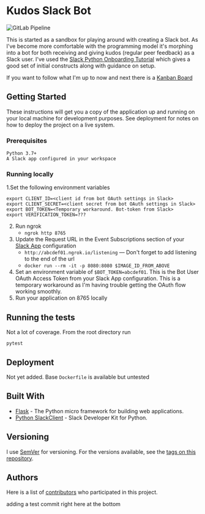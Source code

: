 # Kudos Slack Bot

![GitLab Pipeline](https://gitlab.com/davelush/slack-bot-kudos/badges/master/pipeline.svg)

This is started as a sandbox for playing around with creating a Slack bot. As I've become more comfortable with the programming model it's morphing into a bot for both receiving and giving kudos (regular peer feedback) as a Slack user. I've used the [Slack Python Onboarding Tutorial](https://github.com/slackapi/Slack-Python-Onboarding-Tutorial/blob/master/README.md#pythonboarding-bot) which gives a good set of initial constructs along with guidance on setup.

If you want to follow what I'm up to now and next there is a [Kanban Board](https://github.com/davelush/slack-bot-kudos/projects/1)

## Getting Started

These instructions will get you a copy of the application up and running on your local machine for development purposes. See deployment for notes on how to deploy the project on a live system.

### Prerequisites

```
Python 3.7+
A Slack app configured in your workspace
```

### Running locally

1.Set the following environment variables
```commandline
export CLIENT_ID=<client id from bot OAuth settings in Slack>
export CLIENT_SECRET=<client secret from bot OAuth settings in Slack>
export BOT_TOKEN=<Temporary workaround. Bot-token from Slack>
export VERIFICATION_TOKEN=???
``` 
2. Run ngrok
    - `ngrok http 8765`
3. Update the Request URL in the Event Subscriptions section of your [Slack App](https://api.slack.com/apps) configuration 
    - `http://abcdef01.ngrok.io/listening` — Don't forget to add listening to the end of the url
    - `docker run --rm -it -p 8080:8080 $IMAGE_ID_FROM_ABOVE`
4. Set an environment variable of `$BOT_TOKEN=abcdef01`. This is the Bot User OAuth Access Token from your Slack App configuration. This is a temporary workaround as I'm having trouble getting the OAuth flow working smoothly.
5. Run your application on 8765 locally

## Running the tests

Not a lot of coverage. From the root directory run
```
pytest
```

## Deployment

Not yet added. Base `Dockerfile` is available but untested

## Built With

* [Flask](https://github.com/pallets/flask) - The Python micro framework for building web applications.
* [Python SlackClient](https://github.com/slackapi/python-slackclient) - Slack Developer Kit for Python.

## Versioning

I use [SemVer](http://semver.org/) for versioning. For the versions available, see the [tags on this repository](https://github.com/davelush/slack-bot-sandbox/tags).

## Authors

Here is a list of [contributors](https://github.com/davelush/slack-bot-sandbox/graphs/contributors) who participated in this project.



adding a test commit right here at the bottom
